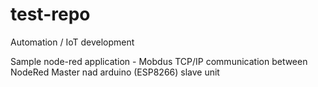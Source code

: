 # test-repo
Automation / IoT development

Sample node-red application - Mobdus TCP/IP communication between NodeRed Master nad arduino (ESP8266) slave unit
